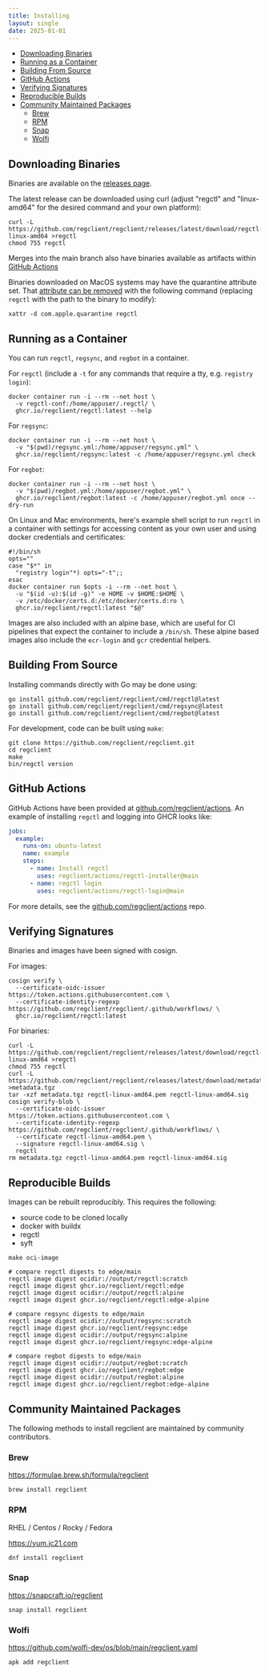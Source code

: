 ```yaml
---
title: Installing
layout: single
date: 2025-01-01
---
```


- [Downloading Binaries](#downloading-binaries)
- [Running as a Container](#running-as-a-container)
- [Building From Source](#building-from-source)
- [GitHub Actions](#github-actions)
- [Verifying Signatures](#verifying-signatures)
- [Reproducible Builds](#reproducible-builds)
- [Community Maintained Packages](#community-maintained-packages)
  - [Brew](#brew)
  - [RPM](#rpm)
  - [Snap](#snap)
  - [Wolfi](#wolfi)

## Downloading Binaries

Binaries are available on the [releases page](https://github.com/regclient/regclient/releases).

The latest release can be downloaded using curl (adjust "regctl" and
"linux-amd64" for the desired command and your own platform):

```shell
curl -L https://github.com/regclient/regclient/releases/latest/download/regctl-linux-amd64 >regctl
chmod 755 regctl
```

Merges into the main branch also have binaries available as artifacts within [GitHub Actions](https://github.com/regclient/regclient/actions/workflows/go.yml?query=branch%3Amain)

Binaries downloaded on MacOS systems may have the quarantine attribute set.
That [attribute can be removed](https://apple.stackexchange.com/questions/243687/allow-applications-downloaded-from-anywhere-in-macos-sierra) with the following command (replacing `regctl` with the path to the binary to modify):

```shell
xattr -d com.apple.quarantine regctl
```

## Running as a Container

You can run `regctl`, `regsync`, and `regbot` in a container.

For `regctl` (include a `-t` for any commands that require a tty, e.g. `registry login`):

```shell
docker container run -i --rm --net host \
  -v regctl-conf:/home/appuser/.regctl/ \
  ghcr.io/regclient/regctl:latest --help
```

For `regsync`:

```shell
docker container run -i --rm --net host \
  -v "$(pwd)/regsync.yml:/home/appuser/regsync.yml" \
  ghcr.io/regclient/regsync:latest -c /home/appuser/regsync.yml check
```

For `regbot`:

```shell
docker container run -i --rm --net host \
  -v "$(pwd)/regbot.yml:/home/appuser/regbot.yml" \
  ghcr.io/regclient/regbot:latest -c /home/appuser/regbot.yml once --dry-run
```

On Linux and Mac environments, here's example shell script to run `regctl` in a container with settings for accessing content as your own user and using docker credentials and certificates:

```shell
#!/bin/sh
opts=""
case "$*" in
  "registry login"*) opts="-t";;
esac
docker container run $opts -i --rm --net host \
  -u "$(id -u):$(id -g)" -e HOME -v $HOME:$HOME \
  -v /etc/docker/certs.d:/etc/docker/certs.d:ro \
  ghcr.io/regclient/regctl:latest "$@"
```

Images are also included with an alpine base, which are useful for CI pipelines that expect the container to include a `/bin/sh`.
These alpine based images also include the `ecr-login` and `gcr` credential helpers.

## Building From Source

Installing commands directly with Go may be done using:

```shell
go install github.com/regclient/regclient/cmd/regctl@latest
go install github.com/regclient/regclient/cmd/regsync@latest
go install github.com/regclient/regclient/cmd/regbot@latest
```

For development, code can be built using `make`:

```shell
git clone https://github.com/regclient/regclient.git
cd regclient
make
bin/regctl version
```

## GitHub Actions

GitHub Actions have been provided at [github.com/regclient/actions](https://github.com/regclient/actions).
An example of installing `regctl` and logging into GHCR looks like:

```yaml
jobs:
  example:
    runs-on: ubuntu-latest
    name: example
    steps:
      - name: Install regctl
        uses: regclient/actions/regctl-installer@main
      - name: regctl login
        uses: regclient/actions/regctl-login@main
```

For more details, see the [github.com/regclient/actions](https://github.com/regclient/actions) repo.

## Verifying Signatures

Binaries and images have been signed with cosign.

For images:

```shell
cosign verify \
  --certificate-oidc-issuer https://token.actions.githubusercontent.com \
  --certificate-identity-regexp https://github.com/regclient/regclient/.github/workflows/ \
  ghcr.io/regclient/regctl:latest
```

For binaries:

```shell
curl -L https://github.com/regclient/regclient/releases/latest/download/regctl-linux-amd64 >regctl
chmod 755 regctl
curl -L https://github.com/regclient/regclient/releases/latest/download/metadata.tgz >metadata.tgz
tar -xzf metadata.tgz regctl-linux-amd64.pem regctl-linux-amd64.sig
cosign verify-blob \
  --certificate-oidc-issuer https://token.actions.githubusercontent.com \
  --certificate-identity-regexp https://github.com/regclient/regclient/.github/workflows/ \
  --certificate regctl-linux-amd64.pem \
  --signature regctl-linux-amd64.sig \
  regctl
rm metadata.tgz regctl-linux-amd64.pem regctl-linux-amd64.sig
```

## Reproducible Builds

Images can be rebuilt reproducibly.
This requires the following:

- source code to be cloned locally
- docker with buildx
- regctl
- syft

```shell
make oci-image

# compare regctl digests to edge/main
regctl image digest ocidir://output/regctl:scratch
regctl image digest ghcr.io/regclient/regctl:edge
regctl image digest ocidir://output/regctl:alpine
regctl image digest ghcr.io/regclient/regctl:edge-alpine

# compare regsync digests to edge/main
regctl image digest ocidir://output/regsync:scratch
regctl image digest ghcr.io/regclient/regsync:edge
regctl image digest ocidir://output/regsync:alpine
regctl image digest ghcr.io/regclient/regsync:edge-alpine

# compare regbot digests to edge/main
regctl image digest ocidir://output/regbot:scratch
regctl image digest ghcr.io/regclient/regbot:edge
regctl image digest ocidir://output/regbot:alpine
regctl image digest ghcr.io/regclient/regbot:edge-alpine
```

## Community Maintained Packages

The following methods to install regclient are maintained by community contributors.

### Brew

<https://formulae.brew.sh/formula/regclient>

```shell
brew install regclient
```

### RPM

RHEL / Centos / Rocky / Fedora

<https://yum.jc21.com>

```shell
dnf install regclient
```

### Snap

<https://snapcraft.io/regclient>

```shell
snap install regclient
```

### Wolfi

<https://github.com/wolfi-dev/os/blob/main/regclient.yaml>

```shell
apk add regclient
```

